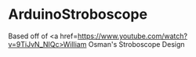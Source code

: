 # ArduinoStroboscope

Based off of <a href=https://www.youtube.com/watch?v=9TiJvN_NIQc>William Osman's Stroboscope Design</a>
